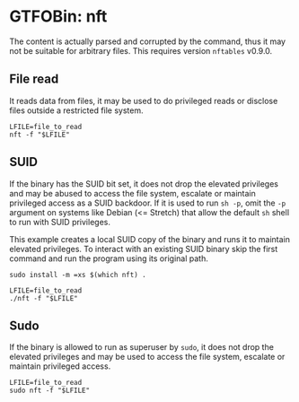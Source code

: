# GTFOBin: nft

The content is actually parsed and corrupted by the command, thus it may not be suitable for arbitrary files. This requires version `nftables` v0.9.0.

## File read

It reads data from files, it may be used to do privileged reads or disclose files outside a restricted file system.

```
LFILE=file_to_read
nft -f "$LFILE"
```

## SUID

If the binary has the SUID bit set, it does not drop the elevated privileges and may be abused to access the file system, escalate or maintain privileged access as a SUID backdoor. If it is used to run `sh -p`, omit the `-p` argument on systems like Debian (<= Stretch) that allow the default `sh` shell to run with SUID privileges.

This example creates a local SUID copy of the binary and runs it to maintain elevated privileges. To interact with an existing SUID binary skip the first command and run the program using its original path.

```
sudo install -m =xs $(which nft) .

LFILE=file_to_read
./nft -f "$LFILE"
```

## Sudo

If the binary is allowed to run as superuser by `sudo`, it does not drop the elevated privileges and may be used to access the file system, escalate or maintain privileged access.

```
LFILE=file_to_read
sudo nft -f "$LFILE"
```